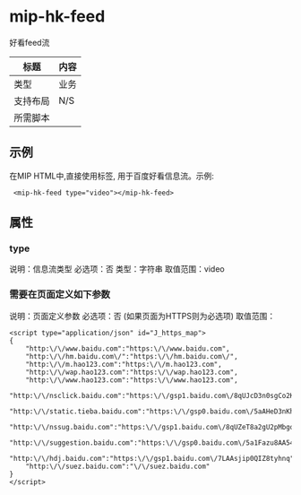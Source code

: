 ﻿# mip-hk-feed

好看feed流

|标题|内容|
|---|---|
|类型|业务|
|支持布局|N/S|
|所需脚本||

## 示例

在MIP HTML中,直接使用标签, 用于百度好看信息流。示例:

```
 <mip-hk-feed type="video"></mip-hk-feed>
```

## 属性

### type

说明：信息流类型
必选项：否
类型：字符串
取值范围：video

### 需要在页面定义如下参数

说明：页面定义参数
必选项：否 (如果页面为HTTPS则为必选项)
取值范围：
```
<script type="application/json" id="J_https_map">
{
    "http:\/\/www.baidu.com":"https:\/\/www.baidu.com",
    "http:\/\/hm.baidu.com\/":"https:\/\/hm.baidu.com\/",
    "http:\/\/m.hao123.com":"https:\/\/m.hao123.com",
    "http:\/\/wap.hao123.com":"https:\/\/wap.hao123.com",
    "http:\/\/www.hao123.com":"https:\/\/www.hao123.com",
    "http:\/\/nsclick.baidu.com":"https:\/\/gsp1.baidu.com\/8qUJcD3n0sgCo2Kml5_Y_D3",
    "http:\/\/static.tieba.baidu.com":"https:\/\/gsp0.baidu.com\/5aAHeD3nKhI2p27j8IqW0jdnxx1xbK",
    "http:\/\/nssug.baidu.com":"https:\/\/gsp1.baidu.com\/8qUZeT8a2gU2pMbgoY3K",
    "http:\/\/suggestion.baidu.com":"https:\/\/gsp0.baidu.com\/5a1Fazu8AA54nxGko9WTAnF6hhy",
    "http:\/\/hdj.baidu.com":"https:\/\/gsp1.baidu.com\/7LAAsjip0QIZ8tyhnq",
    "http:\/\/suez.baidu.com":"\/\/suez.baidu.com"
}
</script>
```
